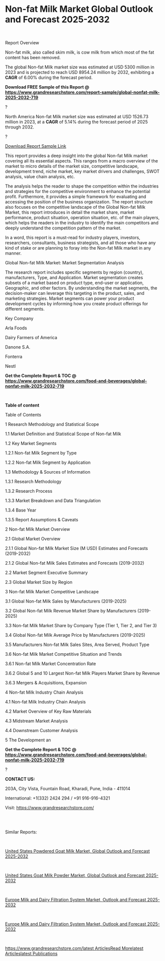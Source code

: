 <h1>Non-fat Milk Market Global Outlook and Forecast 2025-2032</h1><br/><p>Report Overview</p>
 
 
 
 <p>Non-fat milk, also called skim milk, is cow milk from which most of the fat content has been removed.</p>
 
 
 
 <p>The global Non-fat Milk market size was estimated at USD 5300 million in 2023 and is projected to reach USD 8954.24 million by 2032, exhibiting a <strong>CAGR</strong> of 6.00% during the forecast period.</p>
 
 
 
 <div><b>Download FREE Sample of this Report @ <a href="https://www.grandresearchstore.com/report-sample/global-nonfat-milk-2025-2032-719">https://www.grandresearchstore.com/report-sample/global-nonfat-milk-2025-2032-719</a></b></div>
 
 
 
 <p>? </p>
 
 
 
 <p>North America Non-fat Milk market size was estimated at USD 1526.73 million in 2023, at a <strong>CAGR</strong> of 5.14% during the forecast period of 2025 through 2032.</p>
 
 
 
 <p>? </p>
 
 
 
 <p><a href="https://www.grandresearchstore.com/mr-admin/report-sample/global-nonfat-milk-2025-2032-719">Download Report Sample Link</a></p>
 
 
 
 <p>This report provides a deep insight into the global Non-fat Milk market covering all its essential aspects. This ranges from a macro overview of the market to micro details of the market size, competitive landscape, development trend, niche market, key market drivers and challenges, SWOT analysis, value chain analysis, etc.</p>
 
 
 
 <p>The analysis helps the reader to shape the competition within the industries and strategies for the competitive environment to enhance the potential profit. Furthermore, it provides a simple framework for evaluating and accessing the position of the business organization. The report structure also focuses on the competitive landscape of the Global Non-fat Milk Market, this report introduces in detail the market share, market performance, product situation, operation situation, etc. of the main players, which helps the readers in the industry to identify the main competitors and deeply understand the competition pattern of the market.</p>
 
 
 
 <p>In a word, this report is a must-read for industry players, investors, researchers, consultants, business strategists, and all those who have any kind of stake or are planning to foray into the Non-fat Milk market in any manner.</p>
 
 
 
 <p>Global Non-fat Milk Market: Market Segmentation Analysis</p>
 
 
 
 <p>The research report includes specific segments by region (country), manufacturers, Type, and Application. Market segmentation creates subsets of a market based on product type, end-user or application, Geographic, and other factors. By understanding the market segments, the decision-maker can leverage this targeting in the product, sales, and marketing strategies. Market segments can power your product development cycles by informing how you create product offerings for different segments.</p>
 
 
 
 <p>Key Company</p>
 
 
 
 <p>Arla Foods</p>
 
 
 
 <p>Dairy Farmers of America</p>
 
 
 
 <p>Danone S.A.</p>
 
 
 
 <p>Fonterra</p>
 
 
 
 <p>Nestl</p>
 
 
 
 <div><b>Get the Complete Report & TOC @ <a href="https://www.grandresearchstore.com/food-and-beverages/global-nonfat-milk-2025-2032-719">https://www.grandresearchstore.com/food-and-beverages/global-nonfat-milk-2025-2032-719</a></b></div>
 
 
 
 <p><br />
 
 <b>Table of content</b></p>
 
 
 
 <p>Table of Contents<br />
 
 1 Research Methodology and Statistical Scope<br />
 
 1.1 Market Definition and Statistical Scope of Non-fat Milk<br />
 
 1.2 Key Market Segments<br />
 
 1.2.1 Non-fat Milk Segment by Type<br />
 
 1.2.2 Non-fat Milk Segment by Application<br />
 
 1.3 Methodology & Sources of Information<br />
 
 1.3.1 Research Methodology<br />
 
 1.3.2 Research Process<br />
 
 1.3.3 Market Breakdown and Data Triangulation<br />
 
 1.3.4 Base Year<br />
 
 1.3.5 Report Assumptions & Caveats<br />
 
 2 Non-fat Milk Market Overview<br />
 
 2.1 Global Market Overview<br />
 
 2.1.1 Global Non-fat Milk Market Size (M USD) Estimates and Forecasts (2019-2032)<br />
 
 2.1.2 Global Non-fat Milk Sales Estimates and Forecasts (2019-2032)<br />
 
 2.2 Market Segment Executive Summary<br />
 
 2.3 Global Market Size by Region<br />
 
 3 Non-fat Milk Market Competitive Landscape<br />
 
 3.1 Global Non-fat Milk Sales by Manufacturers (2019-2025)<br />
 
 3.2 Global Non-fat Milk Revenue Market Share by Manufacturers (2019-2025)<br />
 
 3.3 Non-fat Milk Market Share by Company Type (Tier 1, Tier 2, and Tier 3)<br />
 
 3.4 Global Non-fat Milk Average Price by Manufacturers (2019-2025)<br />
 
 3.5 Manufacturers Non-fat Milk Sales Sites, Area Served, Product Type<br />
 
 3.6 Non-fat Milk Market Competitive Situation and Trends<br />
 
 3.6.1 Non-fat Milk Market Concentration Rate<br />
 
 3.6.2 Global 5 and 10 Largest Non-fat Milk Players Market Share by Revenue<br />
 
 3.6.3 Mergers & Acquisitions, Expansion<br />
 
 4 Non-fat Milk Industry Chain Analysis<br />
 
 4.1 Non-fat Milk Industry Chain Analysis<br />
 
 4.2 Market Overview of Key Raw Materials<br />
 
 4.3 Midstream Market Analysis<br />
 
 4.4 Downstream Customer Analysis<br />
 
 5 The Development an</p>
 
 
 
 <div><b>Get the Complete Report & TOC @ <a href="https://www.grandresearchstore.com/food-and-beverages/global-nonfat-milk-2025-2032-719">https://www.grandresearchstore.com/food-and-beverages/global-nonfat-milk-2025-2032-719</a></b></div>
 
 
 
 <p>? </p>
 
 
 
 <p><b>CONTACT US:</b><br />
 
 203A, City Vista, Fountain Road, Kharadi, Pune, India - 411014<br />
 
 International: +1(332) 2424 294 / +91 916-916-4321<br />
 
 Visit: <a href="https://www.grandresearchstore.com/">https://www.grandresearchstore.com/</a><br />
 
 <br />
 
 <br />
 
 Similar Reports:<br />
 
 <br />
 
 <a href="https://www.grandresearchstore.com/semiconductor-and-electronics/global-united-states-powdered-goat-milk-forecast-2025-2032-764">United States Powdered Goat Milk Market, Global Outlook and Forecast 2025-2032</a><br />
 
 <br />
 
 <a href="https://www.grandresearchstore.com/semiconductor-and-electronics/global-united-states-goat-milk-powder-forecast-2025-2032-961">United States Goat Milk Powder Market, Global Outlook and Forecast 2025-2032</a><br />
 
 <br />
 
 <a href="https://www.grandresearchstore.com/energy-and-natural-resources/europe-milk-dairy-filtration-system-forecast-2025-2032-463">Europe Milk and Dairy Filtration System Market, Outlook and Forecast 2025-2032</a><br />
 
 <br />
 
 <a href="https://www.grandresearchstore.com/machines/europe-milk-dairy-filtration-system-forecast-2025-2032-45">Europe Milk and Dairy Filtration System Market, Outlook and Forecast 2025-2032</a><br />
 
 <br />
 
 <a href="https://gyeongbokgung.com">https://www.grandresearchstore.com/</a><a href="https://hallyeomaritime.com">latest Articles</a><a href="https://jingwansa.com">Read More</a><a href="https://nguoiviet.jp/">latest Articles</a><a href="https://www.intelmarketresearch.com/">latest Publications</a></p>